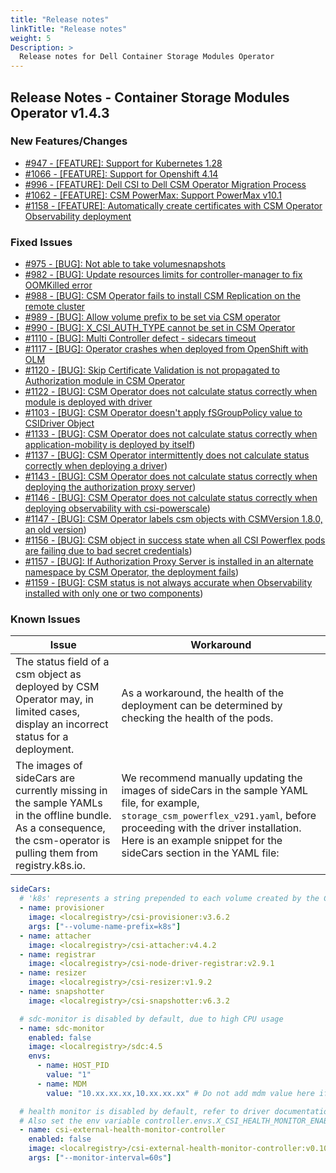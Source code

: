```yaml
---
title: "Release notes"
linkTitle: "Release notes"
weight: 5
Description: >
  Release notes for Dell Container Storage Modules Operator
---
```


## Release Notes - Container Storage Modules Operator v1.4.3

### New Features/Changes

- [#947 - [FEATURE]: Support for Kubernetes 1.28](https://github.com/dell/csm/issues/947)
- [#1066 - [FEATURE]: Support for Openshift 4.14](https://github.com/dell/csm/issues/1066)
- [#996 - [FEATURE]: Dell CSI to Dell CSM Operator Migration Process](https://github.com/dell/csm/issues/996)
- [#1062 - [FEATURE]: CSM PowerMax: Support PowerMax v10.1 ](https://github.com/dell/csm/issues/1062)
- [#1158 - [FEATURE]: Automatically create certificates with CSM Operator Observability deployment ](https://github.com/dell/csm/issues/1158)

### Fixed Issues

- [#975 - [BUG]: Not able to take volumesnapshots  ](https://github.com/dell/csm/issues/975)
- [#982 - [BUG]: Update resources limits for controller-manager to fix OOMKilled error](https://github.com/dell/csm/issues/982)
- [#988 - [BUG]: CSM Operator fails to install CSM Replication on the remote cluster](https://github.com/dell/csm/issues/988)
- [#989 - [BUG]: Allow volume prefix to be set via CSM operator](https://github.com/dell/csm/issues/989)
- [#990 - [BUG]: X_CSI_AUTH_TYPE cannot be set in CSM Operator](https://github.com/dell/csm/issues/990)
- [#1110 - [BUG]: Multi Controller defect - sidecars timeout](https://github.com/dell/csm/issues/1110)
- [#1117 - [BUG]: Operator crashes when deployed from OpenShift with OLM](https://github.com/dell/csm/issues/1117)
- [#1120 - [BUG]: Skip Certificate Validation is not propagated to Authorization module in CSM Operator](https://github.com/dell/csm/issues/1120)
- [#1122 - [BUG]: CSM Operator does not calculate status correctly when module is deployed with driver](https://github.com/dell/csm/issues/1122)
- [#1103 - [BUG]: CSM Operator doesn't apply fSGroupPolicy value to CSIDriver Object](https://github.com/dell/csm/issues/1103)
- [#1133 - [BUG]: CSM Operator does not calculate status correctly when application-mobility is deployed by itself](https://github.com/dell/csm/issues/1133))
- [#1137 - [BUG]: CSM Operator intermittently does not calculate status correctly when deploying a driver](https://github.com/dell/csm/issues/1137))
- [#1143 - [BUG]: CSM Operator does not calculate status correctly when deploying the authorization proxy server](https://github.com/dell/csm/issues/1143))
- [#1146 - [BUG]: CSM Operator does not calculate status correctly when deploying observability with csi-powerscale](https://github.com/dell/csm/issues/1146))
- [#1147 - [BUG]: CSM Operator labels csm objects with CSMVersion 1.8.0, an old version](https://github.com/dell/csm/issues/1147))
- [#1156 - [BUG]: CSM object in success state when all CSI Powerflex pods are failing due to bad secret credentials](https://github.com/dell/csm/issues/1156))
- [#1157 - [BUG]: If Authorization Proxy Server is installed in an alternate namespace by CSM Operator, the deployment fails](https://github.com/dell/csm/issues/1157))
- [#1159 - [BUG]: CSM status is not always accurate when Observability installed with only one or two components](https://github.com/dell/csm/issues/1159))

### Known Issues
| Issue | Workaround |
|-------|------------|
| The status field of a csm object as deployed by CSM Operator may, in limited cases, display an incorrect status for a deployment. | As a workaround, the health of the deployment can be determined by checking the health of the pods. |
| The images of sideCars are currently missing in the sample YAMLs in the offline bundle. As a consequence, the csm-operator is pulling them from registry.k8s.io. | We recommend manually updating the images of sideCars in the sample YAML file, for example, `storage_csm_powerflex_v291.yaml`, before proceeding with the driver installation. Here is an example snippet for the sideCars section in the YAML file:

  ```yaml
  sideCars:
    # 'k8s' represents a string prepended to each volume created by the CSI driver
    - name: provisioner
      image: <localregistry>/csi-provisioner:v3.6.2
      args: ["--volume-name-prefix=k8s"]
    - name: attacher
      image: <localregistry>/csi-attacher:v4.4.2
    - name: registrar
      image: <localregistry>/csi-node-driver-registrar:v2.9.1
    - name: resizer
      image: <localregistry>/csi-resizer:v1.9.2
    - name: snapshotter
      image: <localregistry>/csi-snapshotter:v6.3.2

    # sdc-monitor is disabled by default, due to high CPU usage
    - name: sdc-monitor
      enabled: false
      image: <localregistry>/sdc:4.5
      envs:
        - name: HOST_PID
          value: "1"
        - name: MDM
          value: "10.xx.xx.xx,10.xx.xx.xx" # Do not add mdm value here if it is present in secret

    # health monitor is disabled by default, refer to driver documentation before enabling it
    # Also set the env variable controller.envs.X_CSI_HEALTH_MONITOR_ENABLED to "true".
    - name: csi-external-health-monitor-controller
      enabled: false
      image: <localregistry>/csi-external-health-monitor-controller:v0.10.0
      args: ["--monitor-interval=60s"]

